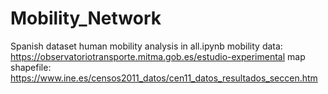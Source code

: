 # Mobility_Network
Spanish dataset human mobility analysis in all.ipynb
mobility data: https://observatoriotransporte.mitma.gob.es/estudio-experimental
map shapefile: https://www.ine.es/censos2011_datos/cen11_datos_resultados_seccen.htm


